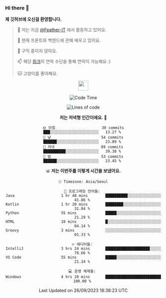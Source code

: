 ### Hi there 👋

**제 깃허브에 오신걸 환영합니다.**
 > 🔭 저는 지금 [@Feather-IT](https://www.github.com/Feather-IT) 에서 활동하고 있어요.
> 
 >  🌱 현재 프론트와 백엔드에 관해 배우고 있어요.
> 
 >  🚫 구직 중이지 않아요.
> 
 > 📫 해당 [링크](https://litt.ly/wh3nilvyou)의 연락 수단을 통해 연락이 가능해요 :)
>
 > 🐱 고양이를 좋아해요.

<div align="center"> 
 <a href="https://litt.ly/wh3nilvyou">
    <img src="https://github.githubassets.com/images/mona-loading-default.gif" width="32" />
 </a>

<!--START_SECTION:waka-->
![Code Time](http://img.shields.io/badge/Code%20Time-60%20hrs%2055%20mins-blue)

![Lines of code](https://img.shields.io/badge/%EC%A0%80%EB%8A%94%20%EC%97%AC%ED%83%9C%EA%B9%8C%EC%A7%80%20-309.2%20thousand%20%EC%A4%84%EC%9D%98%20%EC%BD%94%EB%93%9C%EB%A5%BC%20%EC%9E%91%EC%84%B1%ED%96%88%EC%96%B4%EC%9A%94.-blue)

**저는 저녁형 인간이에요. 🦉** 

```text
🌞 아침                     30 commits          ███░░░░░░░░░░░░░░░░░░░░░░   13.27 % 
🌆 낮　                     54 commits          ██████░░░░░░░░░░░░░░░░░░░   23.89 % 
🌃 저녁                     89 commits          ██████████░░░░░░░░░░░░░░░   39.38 % 
🌙 밤　                     53 commits          ██████░░░░░░░░░░░░░░░░░░░   23.45 % 
```


📊 **저는 이번주를 이렇게 시간을 보냈어요.** 

```text
🕑︎ Timezone: Asia/Seoul

💬 프로그래밍 언어들: 
Java                     1 hr 48 mins        ██████████░░░░░░░░░░░░░░░   41.86 % 
Kotlin                   1 hr 20 mins        ████████░░░░░░░░░░░░░░░░░   31.04 % 
Python                   55 mins             █████░░░░░░░░░░░░░░░░░░░░   21.29 % 
HTML                     10 mins             █░░░░░░░░░░░░░░░░░░░░░░░░   04.14 % 
Groovy                   3 mins              ░░░░░░░░░░░░░░░░░░░░░░░░░   01.33 % 

🔥 에디터들: 
IntelliJ                 3 hrs 24 mins       ████████████████████░░░░░   78.66 % 
VS Code                  55 mins             █████░░░░░░░░░░░░░░░░░░░░   21.34 % 

💻 운영 체제들: 
Windows                  4 hrs 20 mins       █████████████████████████   100.00 % 
```


 Last Updated on 26/09/2023 18:38:23 UTC
<!--END_SECTION:waka-->
</div>

